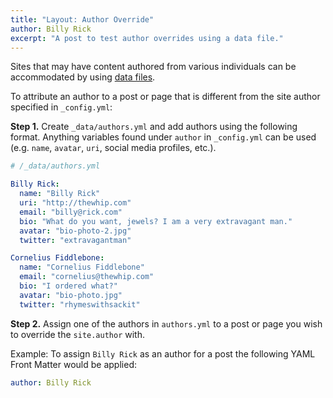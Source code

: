 ```yaml
---
title: "Layout: Author Override"
author: Billy Rick
excerpt: "A post to test author overrides using a data file."
---
```


Sites that may have content authored from various individuals can be
accommodated by using [data files](https://jekyllrb.com/docs/datafiles/).

To attribute an author to a post or page that is different from the site author
specified in `_config.yml`:

**Step 1.** Create `_data/authors.yml` and add authors using the following
format. Anything variables found under `author` in `_config.yml` can be used
(e.g. `name`, `avatar`, `uri`, social media profiles, etc.).

```yaml
# /_data/authors.yml

Billy Rick:
  name: "Billy Rick"
  uri: "http://thewhip.com"
  email: "billy@rick.com"
  bio: "What do you want, jewels? I am a very extravagant man."
  avatar: "bio-photo-2.jpg"
  twitter: "extravagantman"

Cornelius Fiddlebone:
  name: "Cornelius Fiddlebone"
  email: "cornelius@thewhip.com"
  bio: "I ordered what?"
  avatar: "bio-photo.jpg"
  twitter: "rhymeswithsackit"
```

**Step 2.** Assign one of the authors in `authors.yml` to a post or page you
wish to override the `site.author` with.

Example: To assign `Billy Rick` as an author for a post the following YAML Front
Matter would be applied:

```yaml
author: Billy Rick
```
